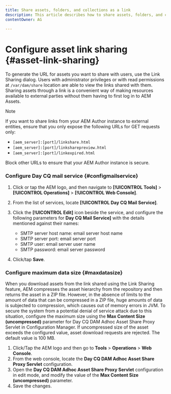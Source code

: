 ```yaml
---
title: Share assets, folders, and collections as a link
description: This article describes how to share assets, folders, and collections within Experience Manager Assets as a hyperlink.
contentOwner: AG

---
```


# Configure asset link sharing {#asset-link-sharing}

To generate the URL for assets you want to share with users, use the Link Sharing dialog. Users with administrator privileges or with read permissions at `/var/dam/share` location are able to view the links shared with them. Sharing assets through a link is a convenient way of making resources available to external parties without them having to first log in to AEM Assets.

   >[!NOTE]
   >
   >If you want to share links from your AEM Author instance to external entities, ensure that you only expose the following URLs for GET requests only:
   >    * `[aem_server]:[port]/linkshare.html`
   >    * `[aem_server]:[port]/linksharepreview.html`
   >    * `[aem_server]:[port]/linkexpired.html`
   >
   >Block other URLs to ensure that your AEM Author instance is secure.

### Configure Day CQ mail service {#configmailservice}

1. Click or tap the AEM logo, and then navigate to **[!UICONTROL Tools]** &gt; **[!UICONTROL Operations]** &gt; **[!UICONTROL Web Console]**.
1. From the list of services, locate **[!UICONTROL Day CQ Mail Service]**.
1. Click the **[!UICONTROL Edit]** icon beside the service, and configure the following parameters for **Day CQ Mail Service]** with the details mentioned against their names:

    * SMTP server host name: email server host name
    * SMTP server port: email server port
    * SMTP user: email server user name
    * SMTP password: email server password

1. Click/tap **Save**.

### Configure maximum data size {#maxdatasize}

When you download assets from the link shared using the Link Sharing feature, AEM compresses the asset hierarchy from the repository and then returns the asset in a ZIP file. However, in the absence of limits to the amount of data that can be compressed in a ZIP file, huge amounts of data is subjected to compression, which causes out of memory errors in JVM. To secure the system from a potential denial of service attack due to this situation, configure the maximum size using the **Max Content Size (uncompressed)** parameter for Day CQ DAM Adhoc Asset Share Proxy Servlet in Configuration Manager. If uncompressed size of the asset exceeds the configured value, asset download requests are rejected. The default value is 100 MB.

1. Click/Tap the AEM logo and then go to **Tools** &gt; **Operations** &gt; **Web Console**.
1. From the web console, locate the **Day CQ DAM Adhoc Asset Share Proxy Servlet** configuration.
1. Open the **Day CQ DAM Adhoc Asset Share Proxy Servlet** configuration in edit mode, and modify the value of the **Max Content Size (uncompressed)** parameter.
1. Save the changes.

<!--
Add content or link about how to configure sharing via BP, DA, AAL, etc.
-->